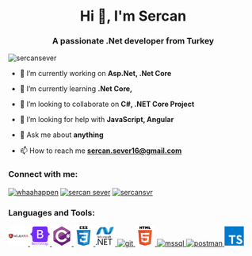 <h1 align="center">Hi 👋, I'm Sercan</h1>
<h3 align="center">A passionate .Net developer from Turkey</h3>

<p align="left"> <img src="https://komarev.com/ghpvc/?username=sercansever&label=Profile%20views&color=0e75b6&style=flat" alt="sercansever" /> </p>

- 🔭 I’m currently working on **Asp.Net, .Net Core**

- 🌱 I’m currently learning **.Net Core,**

- 👯 I’m looking to collaborate on **C#, .NET Core Project**

- 🤝 I’m looking for help with **JavaScript, Angular**

- 💬 Ask me about **anything**

- 📫 How to reach me **sercan.sever16@gmail.com**

<h3 align="left">Connect with me:</h3>
<p align="left">
<a href="https://twitter.com/whaahappen" target="blank"><img align="center" src="https://cdn.jsdelivr.net/npm/simple-icons@3.0.1/icons/twitter.svg" alt="whaahappen" height="30" width="40" /></a>
<a href="https://linkedin.com/in/sercan sever" target="blank"><img align="center" src="https://cdn.jsdelivr.net/npm/simple-icons@3.0.1/icons/linkedin.svg" alt="sercan sever" height="30" width="40" /></a>
<a href="https://instagram.com/sercansvr" target="blank"><img align="center" src="https://cdn.jsdelivr.net/npm/simple-icons@3.0.1/icons/instagram.svg" alt="sercansvr" height="30" width="40" /></a>
</p>

<h3 align="left">Languages and Tools:</h3>
<p align="left"> <a href="https://angular.io" target="_blank"> <img src="https://raw.githubusercontent.com/devicons/devicon/master/icons/angularjs/angularjs-original-wordmark.svg" alt="angularjs" width="40" height="40"/> </a> <a href="https://getbootstrap.com" target="_blank"> <img src="https://raw.githubusercontent.com/devicons/devicon/master/icons/bootstrap/bootstrap-plain-wordmark.svg" alt="bootstrap" width="40" height="40"/> </a> <a href="https://www.w3schools.com/cs/" target="_blank"> <img src="https://raw.githubusercontent.com/devicons/devicon/master/icons/csharp/csharp-original.svg" alt="csharp" width="40" height="40"/> </a> <a href="https://www.w3schools.com/css/" target="_blank"> <img src="https://raw.githubusercontent.com/devicons/devicon/master/icons/css3/css3-original-wordmark.svg" alt="css3" width="40" height="40"/> </a> <a href="https://dotnet.microsoft.com/" target="_blank"> <img src="https://raw.githubusercontent.com/devicons/devicon/master/icons/dot-net/dot-net-original-wordmark.svg" alt="dotnet" width="40" height="40"/> </a> <a href="https://git-scm.com/" target="_blank"> <img src="https://www.vectorlogo.zone/logos/git-scm/git-scm-icon.svg" alt="git" width="40" height="40"/> </a> <a href="https://www.w3.org/html/" target="_blank"> <img src="https://raw.githubusercontent.com/devicons/devicon/master/icons/html5/html5-original-wordmark.svg" alt="html5" width="40" height="40"/> </a> <a href="https://www.microsoft.com/en-us/sql-server" target="_blank"> <img src="https://cdn.worldvectorlogo.com/logos/microsoft-sql-server.svg" alt="mssql" width="40" height="40"/> </a> <a href="https://postman.com" target="_blank"> <img src="https://www.vectorlogo.zone/logos/getpostman/getpostman-icon.svg" alt="postman" width="40" height="40"/> </a> <a href="https://www.typescriptlang.org/" target="_blank"> <img src="https://raw.githubusercontent.com/devicons/devicon/master/icons/typescript/typescript-original.svg" alt="typescript" width="40" height="40"/> </a> </p>
